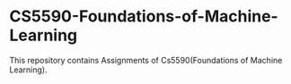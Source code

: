# CS5590-Foundations-of-Machine-Learning
This repository contains Assignments of Cs5590(Foundations of Machine Learning).

